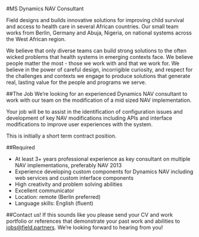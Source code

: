 #MS Dynamics NAV Consultant

Field designs and builds innovative solutions for improving child survival and access to health care in several African countries. Our small team works from Berlin, Germany and Abuja, Nigeria, on national systems across the West African region.

We believe that only diverse teams can build strong solutions to the often wicked problems that health systems in emerging contexts face. We believe people matter the most - those we work with and that we work for. We believe in the power of careful design, incorrigible curiosity, and respect for the challenges and contexts we engage to produce solutions that generate real, lasting value for the people and programs we serve. 

##The Job
We’re looking for an experienced Dynamics NAV consultant to work with our team on the modification of a mid sized NAV implementation.

Your job will be to assist in the identification of configuration issues and development of key NAV modifications including APIs and interface modifications to improve user experiences with the system.

This is initially a short term contract position.

##Required
* At least 3+ years professional experience as key consultant on multiple NAV implementations, preferably NAV 2013
* Experience developing custom components for Dynamics NAV including web services and custom interface components
* High creativity and problem solving abilities
* Excellent communicator
* Location: remote (Berlin preferred)
* Language skills: English (fluent)

##Contact us!
If this sounds like you please send your CV and work portfolio or references that demonstrate your past work and abilities to <a href="mailto:jobs@field.partners">jobs@field.partners</a>. We’re looking forward to hearing from you!

